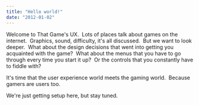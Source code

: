 ```yaml
---
title: "Hello world!"
date: "2012-01-02"
---
```


Welcome to That Game's UX.  Lots of places talk about games on the internet.  Graphics, sound, difficulty, it's all discussed.  But we want to look deeper.  What about the design decisions that went into getting you acquainted with the game?  What about the menus that you have to go through every time you start it up?  Or the controls that you constantly have to fiddle with?

It's time that the user experience world meets the gaming world.  Because gamers are users too.

We're just getting setup here, but stay tuned.
